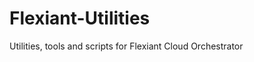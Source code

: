 Flexiant-Utilities
==================

Utilities, tools and scripts for Flexiant Cloud Orchestrator
